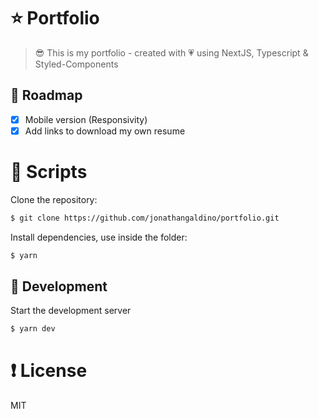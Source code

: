 # ⭐ Portfolio

> 😎 This is my portfolio - created with 💗 using NextJS, Typescript & Styled-Components

## 📌 Roadmap

- [x] Mobile version (Responsivity)  
- [x] Add links to download my own resume

# 📄 Scripts

Clone the repository:

```bash
$ git clone https://github.com/jonathangaldino/portfolio.git
```

Install dependencies, use inside the folder:

```bash
$ yarn
```

## 🔨 Development


Start the development server

```bash
$ yarn dev
```


# ❗ License

MIT
